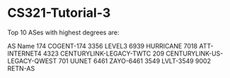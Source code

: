 # CS321-Tutorial-3

Top 10 ASes with highest degrees are:

AS 	 Name
174 	 COGENT-174
3356 	 LEVEL3
6939 	 HURRICANE
7018 	 ATT-INTERNET4
4323 	 CENTURYLINK-LEGACY-TWTC
209 	 CENTURYLINK-US-LEGACY-QWEST
701 	 UUNET
6461 	 ZAYO-6461
3549 	 LVLT-3549
9002 	 RETN-AS